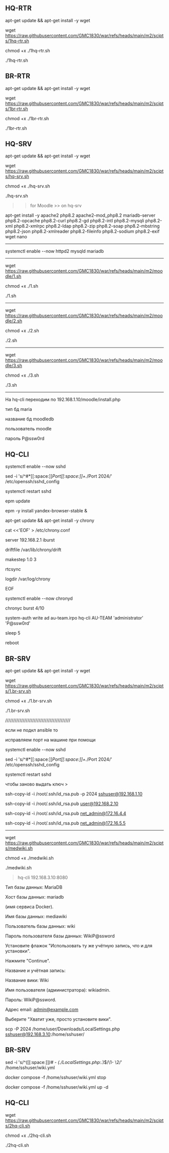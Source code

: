 ## HQ-RTR

apt-get update && apt-get install -y wget

wget https://raw.githubusercontent.com/GMC1830/war/refs/heads/main/m2/scipts/1hq-rtr.sh

chmod +x ./1hq-rtr.sh

./1hq-rtr.sh

## BR-RTR

apt-get update && apt-get install -y wget

wget https://raw.githubusercontent.com/GMC1830/war/refs/heads/main/m2/scipts/1br-rtr.sh

chmod +x ./1br-rtr.sh

./1br-rtr.sh

## HQ-SRV

apt-get update && apt-get install -y wget

wget https://raw.githubusercontent.com/GMC1830/war/refs/heads/main/m2/scipts/hq-srv.sh

chmod +x ./hq-srv.sh

./hq-srv.sh

>> for Moodle >> on hq-srv

apt-get install -y apache2 php8.2 apache2-mod_php8.2 mariadb-server
php8.2-opcache php8.2-curl php8.2-gd php8.2-intl php8.2-mysqli
php8.2-xml php8.2-xmlrpc php8.2-ldap php8.2-zip php8.2-soap
php8.2-mbstring php8.2-json php8.2-xmlreader php8.2-fileinfo
php8.2-sodium php8.2-exif wget nano

-----------------------------------------------------------------------------------------

systemctl enable --now httpd2 mysqld mariadb

-----------------------------------------------------------------------------------------

wget https://raw.githubusercontent.com/GMC1830/war/refs/heads/main/m2/moodle/1.sh

chmod +x ./1.sh

./1.sh

-----------------------------------------------------------------------------------------

wget https://raw.githubusercontent.com/GMC1830/war/refs/heads/main/m2/moodle/2.sh

chmod +x ./2.sh

./2.sh

-----------------------------------------------------------------------------------------

wget https://raw.githubusercontent.com/GMC1830/war/refs/heads/main/m2/moodle/3.sh

chmod +x ./3.sh

./3.sh

-----------------------------------------------------------------------------------------

На hq-cli переходим по 192.168.1.10/moodle/install.php

тип бд maria

название бд moodledb

пользователь moodle

пароль P@ssw0rd

## HQ-CLI

systemctl enable --now sshd

sed -i 's/^#*[[:space:]]*Port[[:space:]]\+.*/Port 2024/' /etc/openssh/sshd_config

systemctl restart  sshd

epm update

epm -y install yandex-browser-stable &

apt-get update && apt-get install -y chrony

cat <<'EOF' > /etc/chrony.conf

server 192.168.2.1 iburst

driftfile /var/lib/chrony/drift

makestep 1.0 3

rtcsync

logdir /var/log/chrony

EOF

systemctl enable --now chronyd

chronyc burst 4/10

system-auth write ad au-team.irpo hq-cli AU-TEAM 'administrator' 'P@ssw0rd'

sleep 5

reboot

## BR-SRV

apt-get update && apt-get install -y wget

wget https://raw.githubusercontent.com/GMC1830/war/refs/heads/main/m2/scipts/1.br-srv.sh

chmod +x ./1.br-srv.sh

./1.br-srv.sh

/////////////////////////////////////////

если не подкл ansible то

исправляем порт на машине при помощи


systemctl enable --now sshd

sed -i 's/^#*[[:space:]]*Port[[:space:]]\+.*/Port 2024/' /etc/openssh/sshd_config

systemctl restart  sshd

чтобы заново выдать ключ >


ssh-copy-id -i /root/.ssh/id_rsa.pub -p 2024 sshuser@192.168.1.10

ssh-copy-id -i /root/.ssh/id_rsa.pub user@192.168.2.10

ssh-copy-id -i /root/.ssh/id_rsa.pub net_admin@172.16.4.4

ssh-copy-id -i /root/.ssh/id_rsa.pub net_admin@172.16.5.5



-----------------------------------------------------------------------------------------

wget https://raw.githubusercontent.com/GMC1830/war/refs/heads/main/m2/scipts/medwiki.sh

chmod +x ./medwiki.sh

./medwiki.sh


> hq-cli  192.168.3.10:8080


Тип базы данных: MariaDB

Хост базы данных: mariadb 

(имя сервиса Docker).

Имя базы данных: mediawiki 

Пользователь базы данных: wiki 

Пароль пользователя базы данных: WikiP@ssword

Установите флажок "Использовать ту же учётную запись, что и для установки".

Нажмите "Continue".

Название и учётная запись:

Название вики: Wiki 

Имя пользователя (администратора): wikiadmin.

Пароль: WikiP@ssword.

Адрес email: admin@example.com 

Выберите "Хватит уже, просто установите вики".

scp -P 2024 /home/user/Downloads/LocalSettings.php sshuser@192.168.3.10:/home/sshuser/


## BR-SRV

sed -i 's/^\([[:space:]]*\)# - \(\.\/LocalSettings\.php:.*\)$/\1- \2/' /home/sshuser/wiki.yml

docker compose -f /home/sshuser/wiki.yml stop

docker compose -f /home/sshuser/wiki.yml up -d


## HQ-CLI

wget https://raw.githubusercontent.com/GMC1830/war/refs/heads/main/m2/scipts/2hq-cli.sh

chmod +x ./2hq-cli.sh

./2hq-cli.sh




